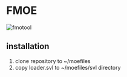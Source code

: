 FMOE
==
![fmotool](./img/fmotool.gif)

installation
--
1. clone repository to ~/moefiles
2. copy loader.svl to ~/moefiles/svl directory
